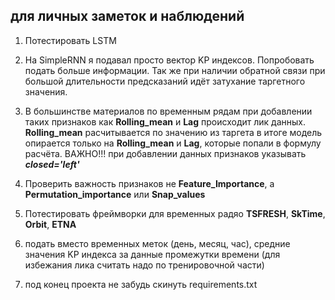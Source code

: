## для личных заметок и наблюдений

1) Потестировать LSTM 

2) На SimpleRNN я подавал просто вектор KP индексов. Попробовать подать больше информации.  Так же при наличии обратной связи при большой длительности предсказаний идёт затухание таргетного значения. 

3) В большинстве материалов по временным рядам при добавлении таких признаков как **Rolling_mean** и **Lag** происходит лик данных.   
**Rolling_mean** расчитывается по значению из таргета в итоге модель опирается только на **Rolling_mean** и **Lag**, которые попали в формулу расчёта. ВАЖНО!!! при добавлении данных признаков указывать ***closed='left'***

4) Проверить важность признаков не **Feature_Importance**, а **Permutation_importance**  или **Snap_values**


5) Потестировать фреймворки для временных радяо **TSFRESH**, **SkTime**, **Orbit**, **ETNA**

6) подать вместо временных меток (день, месяц, час), средние значения KP индекса за данные промежутки времени (для избежания лика считать надо по тренировочной части)

7) под конец проекта не забудь скинуть requirements.txt